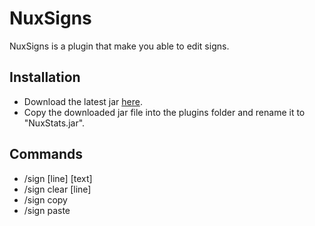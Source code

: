 NuxSigns
========

NuxSigns is a plugin that make you able to edit signs.


Installation
------------

* Download the latest jar [here](https://github.com/N4th4/NuxSigns/downloads).
* Copy the downloaded jar file into the plugins folder and rename it to "NuxStats.jar".

Commands
--------

* /sign [line] [text]
* /sign clear [line]
* /sign copy
* /sign paste
